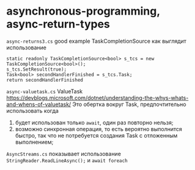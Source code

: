 # asynchronous-programming, async-return-types

`async-returns3.cs` good example TaskCompletionSource
как выглядит использование  
```
static readonly TaskCompletionSource<bool> s_tcs = new TaskCompletionSource<bool>();
s_tcs.SetResult(true);
Task<bool> secondHandlerFinished = s_tcs.Task;
return secondHandlerFinished
```

`async-valuetask.cs` ValueTask
<https://devblogs.microsoft.com/dotnet/understanding-the-whys-whats-and-whens-of-valuetask/>
 Это обертка вокруг Task, предпочтительно использовать когда 
1. будет использован только `await`, один раз повторно нельзя;
2. возможно синхронная операция, то есть вероятно выполнится быстро, так что не потребуется создания Task с  отложенным выполнением;  


`AsyncStreams.cs`
 показывает использование `StringReader.ReadLineAsync();`  и `await foreach`  
